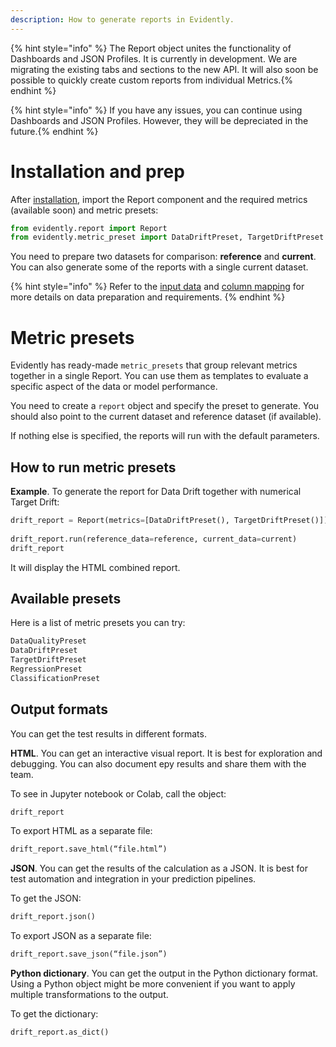 ```yaml
---
description: How to generate reports in Evidently.
---
```


{% hint style="info" %} The Report object unites the functionality of Dashboards and JSON Profiles. It is currently in development. We are migrating the existing tabs and sections to the new API. It will also soon be possible to quickly create custom reports from individual Metrics.{% endhint %} 

{% hint style="info" %} If you have any issues, you can continue using Dashboards and JSON Profiles. However, they will be depreciated in the future.{% endhint %}      

# Installation and prep

After [installation](../get-started/install-evidently.md), import the Report component and the required metrics (available soon) and metric presets:

```python
from evidently.report import Report
from evidently.metric_preset import DataDriftPreset, TargetDriftPreset
```

You need to prepare two datasets for comparison: **reference** and **current**. You can also generate some of the reports with a single current dataset. 

{% hint style="info" %} 
Refer to the [input data](input-data.md) and [column mapping](column-mapping.md) for more details on data preparation and requirements.
{% endhint %}

# Metric presets 

Evidently has ready-made `metric_presets` that group relevant metrics together in a single Report. You can use them as templates to evaluate a specific aspect of the data or model performance.

You need to create a `report` object and specify the preset to generate. You should also point to the current dataset and reference dataset (if available).

If nothing else is specified, the reports will run with the default parameters.

## How to run metric presets

**Example**. To generate the report for Data Drift together with numerical Target Drift:

```python
drift_report = Report(metrics=[DataDriftPreset(), TargetDriftPreset()])
 
drift_report.run(reference_data=reference, current_data=current)
drift_report
```
 
It will display the HTML combined report. 

## Available presets

Here is a list of metric presets you can try:

```python
DataQualityPreset
DataDriftPreset
TargetDriftPreset 
RegressionPreset
ClassificationPreset
```

## Output formats 

You can get the test results in different formats. 

**HTML**. You can get an interactive visual report. It is best for exploration and debugging. You can also document еру results and share them with the team. 

To see in Jupyter notebook or Colab, call the object: 

```python
drift_report
```

To export HTML as a separate file: 

```python
drift_report.save_html(“file.html”)
```

**JSON**. You can get the results of the calculation as a JSON. It is best for test automation and integration in your prediction pipelines. 

To get the JSON:

```python
drift_report.json()
```

To export JSON as a separate file: 

```python
drift_report.save_json(“file.json”)
```

**Python dictionary**. You can get the output in the Python dictionary format. Using a Python object might be more convenient if you want to apply multiple transformations to the output.

To get the dictionary:

```python
drift_report.as_dict()
```
